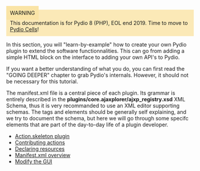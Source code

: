 <div style="background-color: #fbe9b7;font-size: 14px;">
<span style="background-color: #fae4a6;padding: 10px;">WARNING</span>
<span style="padding: 10px;display: inline-block;">This documentation is for Pydio 8 (PHP), EOL end 2019. Time to move to <a href="https://pydio.com/en/docs/cells/v2/quick-start">Pydio Cells</a>!</span>
</div>

In this section, you will "learn-by-example" how to create your own Pydio plugin to extend the software functionnalities. This can go from adding a simple HTML block on the interface to adding your own API's to Pydio. 

If you want a better understanding of what you do, you can first read the "GOING DEEPER" chapter to grab Pydio's internals. However, it should not be necessary for this tutorial.

The manifest.xml file is a central piece of each plugin. Its grammar is entirely described in the **plugins/core.ajaxplorer/ajxp_registry.xsd** XML Schema, thus it is very recommanded to use an XML editor supporting schemas. The tags and elements should be generally self explaining, and we try to document the schema, but here we will go through some specifc elements that are part of the day-to-day life of a plugin developer.

- [Action.skeleton plugin](../action-skeleton-plugin/)
- [Contributing actions](../contributing-actions/)
- [Declaring resources](../declaring-resources/)
- [Manifest.xml overview](../manifest-xml-overview/)
- [Modify the GUI](../modify-the-gui/)
